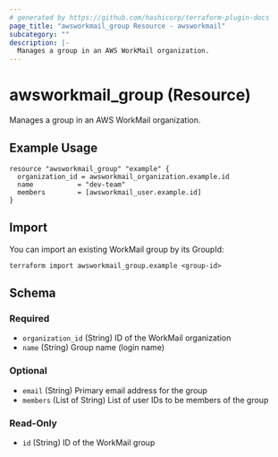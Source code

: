 ```yaml
---
# generated by https://github.com/hashicorp/terraform-plugin-docs
page_title: "awsworkmail_group Resource - awsworkmail"
subcategory: ""
description: |-
  Manages a group in an AWS WorkMail organization.
---
```


# awsworkmail_group (Resource)

Manages a group in an AWS WorkMail organization.

## Example Usage

```hcl
resource "awsworkmail_group" "example" {
  organization_id = awsworkmail_organization.example.id
  name           = "dev-team"
  members        = [awsworkmail_user.example.id]
}
```

## Import

You can import an existing WorkMail group by its GroupId:

```
terraform import awsworkmail_group.example <group-id>
```

<!-- schema generated by tfplugindocs -->
## Schema

### Required
- `organization_id` (String) ID of the WorkMail organization
- `name` (String) Group name (login name)

### Optional
- `email` (String) Primary email address for the group
- `members` (List of String) List of user IDs to be members of the group

### Read-Only
- `id` (String) ID of the WorkMail group

